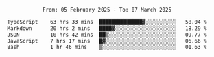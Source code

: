 <div align="center">
<p style="text-align: center;">
<!--START_SECTION:waka-->

```txt
From: 05 February 2025 - To: 07 March 2025

TypeScript    63 hrs 33 mins  ██████████████▓░░░░░░░░░░   58.04 %
Markdown      20 hrs 2 mins   ████▓░░░░░░░░░░░░░░░░░░░░   18.29 %
JSON          10 hrs 42 mins  ██▒░░░░░░░░░░░░░░░░░░░░░░   09.77 %
JavaScript    7 hrs 17 mins   █▓░░░░░░░░░░░░░░░░░░░░░░░   06.66 %
Bash          1 hr 46 mins    ▒░░░░░░░░░░░░░░░░░░░░░░░░   01.63 %
```

<!--END_SECTION:waka-->
</p>
</div>

